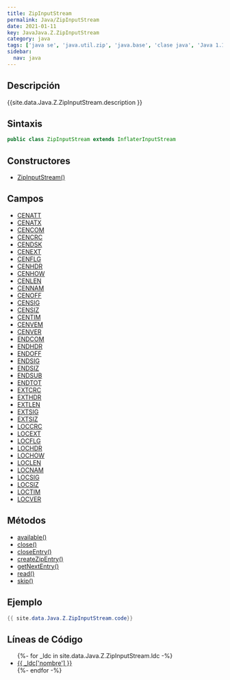 ```yaml
---
title: ZipInputStream
permalink: Java/ZipInputStream
date: 2021-01-11
key: JavaJava.Z.ZipInputStream
category: java
tags: ['java se', 'java.util.zip', 'java.base', 'clase java', 'Java 1.1']
sidebar: 
  nav: java
---
```


## Descripción
{{site.data.Java.Z.ZipInputStream.description }}

## Sintaxis
~~~java
public class ZipInputStream extends InflaterInputStream
~~~

## Constructores
* [ZipInputStream()](/Java/ZipInputStream/ZipInputStream/)

## Campos
* [CENATT](/Java/ZipInputStream/CENATT)
* [CENATX](/Java/ZipInputStream/CENATX)
* [CENCOM](/Java/ZipInputStream/CENCOM)
* [CENCRC](/Java/ZipInputStream/CENCRC)
* [CENDSK](/Java/ZipInputStream/CENDSK)
* [CENEXT](/Java/ZipInputStream/CENEXT)
* [CENFLG](/Java/ZipInputStream/CENFLG)
* [CENHDR](/Java/ZipInputStream/CENHDR)
* [CENHOW](/Java/ZipInputStream/CENHOW)
* [CENLEN](/Java/ZipInputStream/CENLEN)
* [CENNAM](/Java/ZipInputStream/CENNAM)
* [CENOFF](/Java/ZipInputStream/CENOFF)
* [CENSIG](/Java/ZipInputStream/CENSIG)
* [CENSIZ](/Java/ZipInputStream/CENSIZ)
* [CENTIM](/Java/ZipInputStream/CENTIM)
* [CENVEM](/Java/ZipInputStream/CENVEM)
* [CENVER](/Java/ZipInputStream/CENVER)
* [ENDCOM](/Java/ZipInputStream/ENDCOM)
* [ENDHDR](/Java/ZipInputStream/ENDHDR)
* [ENDOFF](/Java/ZipInputStream/ENDOFF)
* [ENDSIG](/Java/ZipInputStream/ENDSIG)
* [ENDSIZ](/Java/ZipInputStream/ENDSIZ)
* [ENDSUB](/Java/ZipInputStream/ENDSUB)
* [ENDTOT](/Java/ZipInputStream/ENDTOT)
* [EXTCRC](/Java/ZipInputStream/EXTCRC)
* [EXTHDR](/Java/ZipInputStream/EXTHDR)
* [EXTLEN](/Java/ZipInputStream/EXTLEN)
* [EXTSIG](/Java/ZipInputStream/EXTSIG)
* [EXTSIZ](/Java/ZipInputStream/EXTSIZ)
* [LOCCRC](/Java/ZipInputStream/LOCCRC)
* [LOCEXT](/Java/ZipInputStream/LOCEXT)
* [LOCFLG](/Java/ZipInputStream/LOCFLG)
* [LOCHDR](/Java/ZipInputStream/LOCHDR)
* [LOCHOW](/Java/ZipInputStream/LOCHOW)
* [LOCLEN](/Java/ZipInputStream/LOCLEN)
* [LOCNAM](/Java/ZipInputStream/LOCNAM)
* [LOCSIG](/Java/ZipInputStream/LOCSIG)
* [LOCSIZ](/Java/ZipInputStream/LOCSIZ)
* [LOCTIM](/Java/ZipInputStream/LOCTIM)
* [LOCVER](/Java/ZipInputStream/LOCVER)

## Métodos
* [available()](/Java/ZipInputStream/available)
* [close()](/Java/ZipInputStream/close)
* [closeEntry()](/Java/ZipInputStream/closeEntry)
* [createZipEntry()](/Java/ZipInputStream/createZipEntry)
* [getNextEntry()](/Java/ZipInputStream/getNextEntry)
* [read()](/Java/ZipInputStream/read)
* [skip()](/Java/ZipInputStream/skip)

## Ejemplo
~~~java
{{ site.data.Java.Z.ZipInputStream.code}}
~~~

## Líneas de Código
<ul>
{%- for _ldc in site.data.Java.Z.ZipInputStream.ldc -%}
   <li>
       <a href="{{_ldc['url'] }}">{{ _ldc['nombre'] }}</a>
   </li>
{%- endfor -%}
</ul>
